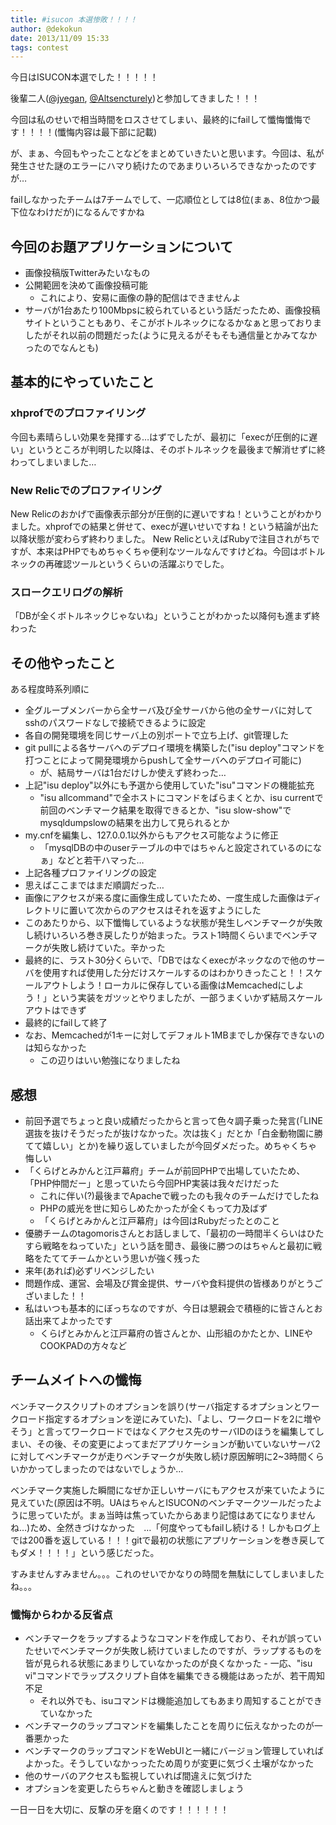 ```yaml
---
title: #isucon 本選惨敗！！！！
author: @dekokun
date: 2013/11/09 15:33
tags: contest
---
```


今日はISUCON本選でした！！！！！

後輩二人([@jyegan](https://twitter.com/jyegan), [@Altsencturely](https://twitter.com/Altsencturel://twitter.com/Altsencturely))と参加してきました！！！

今回は私のせいで相当時間をロスさせてしまい、最終的にfailして懺悔懺悔です！！！！(懺悔内容は最下部に記載)

が、まぁ、今回もやったことなどをまとめていきたいと思います。今回は、私が発生させた謎のエラーにハマり続けたのであまりいろいろできなかったのですが…

failしなかったチームは7チームでして、一応順位としては8位(まぁ、8位かつ最下位なわけだが)になるんですかね

## 今回のお題アプリケーションについて

- 画像投稿版Twitterみたいなもの
- 公開範囲を決めて画像投稿可能
    - これにより、安易に画像の静的配信はできませんよ
- サーバが1台あたり100Mbpsに絞られているという話だったため、画像投稿サイトということもあり、そこがボトルネックになるかなぁと思っておりましたがそれ以前の問題だった(ように見えるがそもそも通信量とかみてなかったのでなんとも)

## 基本的にやっていたこと

### xhprofでのプロファイリング

今回も素晴らしい効果を発揮する…はずでしたが、最初に「execが圧倒的に遅い」というところが判明した以降は、そのボトルネックを最後まで解消せずに終わってしまいました…

### New Relicでのプロファイリング

New Relicのおかげで画像表示部分が圧倒的に遅いですね！ということがわかりました。xhprofでの結果と併せて、execが遅いせいですね！という結論が出た以降状態が変わらず終わりました。
New RelicといえばRubyで注目されがちですが、本来はPHPでもめちゃくちゃ便利なツールなんですけどね。今回はボトルネックの再確認ツールというくらいの活躍ぶりでした。

### スロークエリログの解析

「DBが全くボトルネックじゃないね」ということがわかった以降何も進まず終わった

## その他やったこと

ある程度時系列順に

- 全グループメンバーから全サーバ及び全サーバから他の全サーバに対してsshのパスワードなしで接続できるように設定
- 各自の開発環境を同じサーバ上の別ポートで立ち上げ、git管理した
- git pullによる各サーバへのデプロイ環境を構築した("isu deploy"コマンドを打つことによって開発環境からpushして全サーバへのデプロイ可能に)
    - が、結局サーバは1台だけしか使えず終わった…
- 上記"isu deploy"以外にも予選から使用していた"isu"コマンドの機能拡充
    - "isu allcommand"で全ホストにコマンドをばらまくとか、isu currentで前回のベンチマーク結果を取得できるとか、"isu slow-show"でmysqldumpslowの結果を出力して見られるとか
- my.cnfを編集し、127.0.0.1以外からもアクセス可能なように修正
    - 「mysqlDBの中のuserテーブルの中ではちゃんと設定されているのになぁ」などと若干ハマった…
- 上記各種プロファイリングの設定
- 思えばここまではまだ順調だった…
- 画像にアクセスが来る度に画像生成していたため、一度生成した画像はディレクトリに置いて次からのアクセスはそれを返すようにした
- このあたりから、以下懺悔しているような状態が発生しベンチマークが失敗し続けいろいろ巻き戻したりが始まった。ラスト1時間くらいまでベンチマークが失敗し続けていた。辛かった
- 最終的に、ラスト30分くらいで、「DBではなくexecがネックなので他のサーバを使用すれば使用した分だけスケールするのはわかりきったこと！！スケールアウトしよう！ローカルに保存している画像はMemcachedにしよう！」という実装をガツッとやりましたが、一部うまくいかず結局スケールアウトはできず
- 最終的にfailして終了
- なお、Memcachedが1キーに対してデフォルト1MBまでしか保存できないのは知らなかった
    - この辺りはいい勉強になりましたね

## 感想

- 前回予選でちょっと良い成績だったからと言って色々調子乗った発言(「LINE選抜を抜けそうだったが抜けなかった。次は抜く」だとか「白金動物園に勝てて嬉しい」とか)を繰り返していましたが今回ダメだった。めちゃくちゃ悔しい
- 「くらげとみかんと江戸幕府」チームが前回PHPで出場していたため、「PHP仲間だー」と思っていたら今回PHP実装は我々だけだった
    - これに伴い(?)最後までApacheで戦ったのも我々のチームだけでしたね
    - PHPの威光を世に知らしめたかったが全くもって力及ばず
    - 「くらげとみかんと江戸幕府」は今回はRubyだったとのこと
- 優勝チームのtagomorisさんとお話しまして、「最初の一時間半くらいはひたすら戦略をねっていた」という話を聞き、最後に勝つのはちゃんと最初に戦略をたててチームかという思いが強く残った
- 来年(あれば)必ずリベンジしたい
- 問題作成、運営、会場及び賞金提供、サーバや食料提供の皆様ありがとうございました！！
- 私はいつも基本的にぼっちなのですが、今日は懇親会で積極的に皆さんとお話出来てよかったです
    - くらげとみかんと江戸幕府の皆さんとか、山形組のかたとか、LINEやCOOKPADの方々など

## チームメイトへの懺悔

ベンチマークスクリプトのオプションを誤り(サーバ指定するオプションとワークロード指定するオプションを逆にみていた)、「よし、ワークロードを2に増やそう」と言ってワークロードではなくアクセス先のサーバIDのほうを編集してしまい、その後、その変更によってまだアプリケーションが動いていないサーバ2に対してベンチマークが走りベンチマークが失敗し続け原因解明に2~3時間くらいかかってしまったのではないでしょうか…

ベンチマーク実施した瞬間になぜか正しいサーバにもアクセスが来ていたように見えていた(原因は不明。UAはちゃんとISUCONのベンチマークツールだったように思っていたが。まぁ当時は焦っていたからあまり記憶はあてになりませんね…)ため、全然きづけなかった　…「何度やってもfailし続ける！しかもログ上では200番を返している！！！gitで最初の状態にアプリケーションを巻き戻してもダメ！！！！」という感じだった。

すみませんすみません。。。これのせいでかなりの時間を無駄にしてしまいましたね。。。

### 懺悔からわかる反省点

- ベンチマークをラップするようなコマンドを作成しており、それが誤っていたせいでベンチマークが失敗し続けていましたのですが、ラップするものを皆が見られる状態にあまりしていなかったのが良くなかった    - 一応、"isu vi"コマンドでラップスクリプト自体を編集できる機能はあったが、若干周知不足
    - それ以外でも、isuコマンドは機能追加してもあまり周知することができていなかった
- ベンチマークのラップコマンドを編集したことを周りに伝えなかったのが一番悪かった
- ベンチマークのラップコマンドをWebUIと一緒にバージョン管理していればよかった。そうしていなかっったため周りが変更に気づく土壌がなかった
- 他のサーバのアクセスも監視していれば間違えに気づけた
- オプションを変更したらちゃんと動きを確認しましょう


一日一日を大切に、反撃の牙を磨くのです！！！！！！
